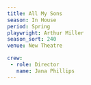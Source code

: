 ```yaml
---
title: All My Sons
season: In House
period: Spring
playwright: Arthur Miller
season_sort: 240
venue: New Theatre

crew:
 - role: Director
   name: Jana Phillips
---
```



